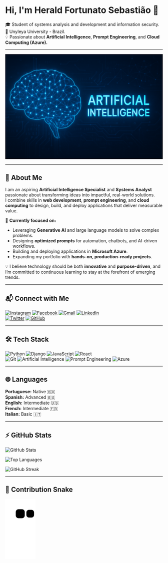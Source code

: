 # Hi, I'm Herald Fortunato Sebastião 👋  

🎓 Student of systems analysis and development and information security.  
📍 Unyleya University - Brazil.  
💡 Passionate about **Artificial Intelligence**, **Prompt Engineering**, and **Cloud Computing (Azure).**  

---

<p align="center">
  <img src="https://raw.githubusercontent.com/Fortunato-Herald/Fortunato-Herald/main/assets/6011e92d-be18-43c6-965a-e00e77e1e4df.png" 
       alt="Artificial Intelligence" width="800"/>
</p>

---

## 📖 About Me  
I am an aspiring **Artificial Intelligence Specialist** and **Systems Analyst** passionate about transforming ideas into impactful, real-world solutions.  
I combine skills in **web development**, **prompt engineering**, and **cloud computing** to design, build, and deploy applications that deliver measurable value.  

🚀 **Currently focused on:**  
- Leveraging **Generative AI** and large language models to solve complex problems.  
- Designing **optimized prompts** for automation, chatbots, and AI-driven workflows.  
- Building and deploying applications in **Microsoft Azure**.  
- Expanding my portfolio with **hands-on, production-ready projects**.  

💡 I believe technology should be both **innovative** and **purpose-driven**, and I’m committed to continuous learning to stay at the forefront of emerging trends.  

---

## 📬 Connect with Me  

[![Instagram](https://img.shields.io/badge/Instagram-%23E4405F?style=for-the-badge&logo=instagram&logoColor=white)](https://www.instagram.com/herald.fortunato/) 
[![Facebook](https://img.shields.io/badge/Facebook-1877F2?style=for-the-badge&logo=facebook&logoColor=white)](https://www.facebook.com/herald.fortunato.12/) 
[![Gmail](https://img.shields.io/badge/Gmail-D14836?style=for-the-badge&logo=gmail&logoColor=white)](mailto:heraldfortunato1@gmail.com) 
[![LinkedIn](https://img.shields.io/badge/LinkedIn-0077B5?style=for-the-badge&logo=linkedin&logoColor=white)](https://www.linkedin.com/in/herald-fortunato-sebasti%C3%A3o-677429218/)  
[![Twitter](https://img.shields.io/badge/Twitter-1DA1F2?style=for-the-badge&logo=twitter&logoColor=white)](https://twitter.com/FortunatoHerald) 
[![GitHub](https://img.shields.io/badge/GitHub-100000?style=for-the-badge&logo=github&logoColor=white)](https://github.com/Fortunato-Herald)  

---

## 🛠️ Tech Stack  

![Python](https://img.shields.io/badge/Python-3776AB?style=for-the-badge&logo=python&logoColor=white) 
![Django](https://img.shields.io/badge/Django-092E20?style=for-the-badge&logo=django&logoColor=white) 
![JavaScript](https://img.shields.io/badge/JavaScript-F7DF1E?style=for-the-badge&logo=javascript&logoColor=black) 
![React](https://img.shields.io/badge/React-20232A?style=for-the-badge&logo=react&logoColor=61DAFB)  
![Git](https://img.shields.io/badge/Git-F05032?style=for-the-badge&logo=git&logoColor=white) 
![Artificial Intelligence](https://img.shields.io/badge/Artificial%20Intelligence-FF6F00?style=for-the-badge&logo=openai&logoColor=white) 
![Prompt Engineering](https://img.shields.io/badge/Prompt%20Engineering-8E44AD?style=for-the-badge&logo=chatbot&logoColor=white) 
![Azure](https://img.shields.io/badge/Microsoft%20Azure-0078D4?style=for-the-badge&logo=microsoftazure&logoColor=white)  

---

## 🌐 Languages  

**Portuguese:** Native 🇧🇷  
**Spanish:** Advanced 🇪🇸  
**English:** Intermediate 🇺🇸  
**French:** Intermediate 🇫🇷  
**Italian:** Basic 🇮🇹  

---

## ⚡ GitHub Stats  

![GitHub Stats](https://github-readme-stats.vercel.app/api?username=Fortunato-Herald&show_icons=true&theme=tokyonight)  

![Top Languages](https://github-readme-stats.vercel.app/api/top-langs/?username=Fortunato-Herald&layout=compact&langs_count=8&theme=tokyonight)  

![GitHub Streak](https://github-readme-streak-stats.herokuapp.com/?user=Fortunato-Herald&theme=tokyonight)  

---

## 🧩 Contribution Snake  

<picture>
  <source media="(prefers-color-scheme: dark)" srcset="https://raw.githubusercontent.com/Fortunato-Herald/Fortunato-Herald/output/github-contribution-grid-snake-dark.svg" />
  <source media="(prefers-color-scheme: light)" srcset="https://raw.githubusercontent.com/Fortunato-Herald/Fortunato-Herald/output/github-contribution-grid-snake.svg" />
  <img alt="Snake animation" src="https://raw.githubusercontent.com/Fortunato-Herald/Fortunato-Herald/output/github-contribution-grid-snake.svg" />
</picture>
